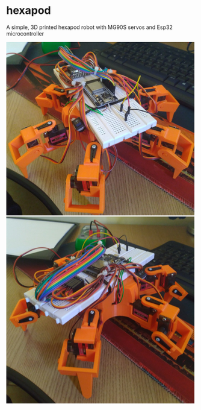 # hexapod
A simple, 3D printed hexapod robot with MG90S servos and Esp32 microcontroller

![](./docs/imgs/hexa1.jpg)
![](./docs/imgs/hexa2.jpg)
